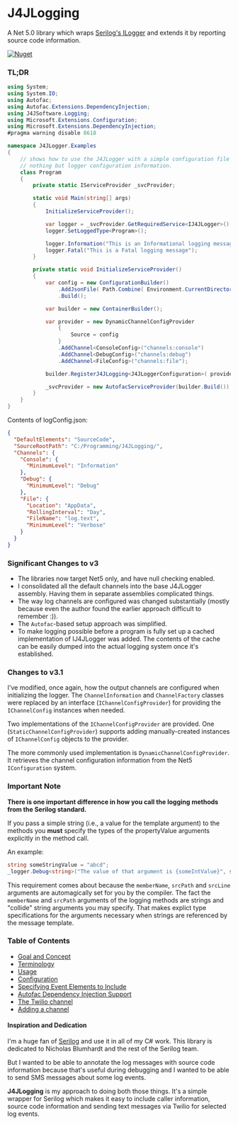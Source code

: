# J4JLogging

A Net 5.0 library which wraps [Serilog's ILogger](https://github.com/serilog/serilog) and extends it by
reporting source code information.

[![Nuget](https://img.shields.io/nuget/v/J4JSoftware.Logging?style=flat-square)](https://www.nuget.org/packages/J4JSoftware.Logging/)


### TL;DR

```csharp
using System;
using System.IO;
using Autofac;
using Autofac.Extensions.DependencyInjection;
using J4JSoftware.Logging;
using Microsoft.Extensions.Configuration;
using Microsoft.Extensions.DependencyInjection;
#pragma warning disable 8618

namespace J4JLogger.Examples
{
    // shows how to use the J4JLogger with a simple configuration file containing
    // nothing but logger configuration information.
    class Program
    {
        private static IServiceProvider _svcProvider;

        static void Main(string[] args)
        {
            InitializeServiceProvider();

            var logger = _svcProvider.GetRequiredService<IJ4JLogger>();
            logger.SetLoggedType<Program>();

            logger.Information("This is an Informational logging message");
            logger.Fatal("This is a Fatal logging message");
        }

        private static void InitializeServiceProvider()
        {
            var config = new ConfigurationBuilder()
                .AddJsonFile( Path.Combine( Environment.CurrentDirectory, "logConfig.json" ) )
                .Build();

            var builder = new ContainerBuilder();

            var provider = new DynamicChannelConfigProvider
                {
                    Source = config
                }
                .AddChannel<ConsoleConfig>("channels:console")
                .AddChannel<DebugConfig>("channels:debug")
                .AddChannel<FileConfig>("channels:file");

            builder.RegisterJ4JLogging<J4JLoggerConfiguration>( provider );

            _svcProvider = new AutofacServiceProvider(builder.Build());
        }
    }
}
```
Contents of logConfig.json:
```json
{
  "DefaultElements": "SourceCode",
  "SourceRootPath": "C:/Programming/J4JLogging/",
  "Channels": {
    "Console": {
      "MinimumLevel": "Information"
    },
    "Debug": {
      "MinimumLevel": "Debug"
    },
    "File": {
      "Location": "AppData",
      "RollingInterval": "Day",
      "FileName": "log.text",
      "MinimumLevel": "Verbose"
    }
  }
}
```
### Significant Changes to v3
- The libraries now target Net5 only, and have null checking enabled.
- I consolidated all the default channels into the base J4JLogger assembly. Having
them in separate assemblies complicated things.
- The way log channels are configured was changed substantially (mostly because 
even the author found the earlier approach difficult to remember :)).
- The `Autofac`-based setup approach was simplified.
- To make logging possible before a program is fully set up a cached implementation
 of IJ4JLogger was added. The contents of the cache can be easily dumped into the actual
 logging system once it's established.

### Changes to v3.1
I've modified, once again, how the output channels are configured when
initializing the logger. The `ChannelInformation` and `ChannelFactory`
classes were replaced by an interface (`IChannelConfigProvider`) for 
providing the `IChannelConfig` instances when needed.

Two implementations of the `IChannelConfigProvider` are provided. One
(`StaticChannelConfigProvider`) supports adding manually-created
instances of `IChannelConfig` objects to the provider.

The more commonly used implementation is `DynamicChannelConfigProvider`.
It retrieves the channel configuration information from the Net5
`IConfiguration` system.
 
### Important Note
**There is one important difference in how you call the logging methods
from the Serilog standard.** 

If you pass a simple string (i.e., a value for the template argument) to the methods you **must** specify the types of 
the propertyValue arguments explicitly in the method call. 

An example:

```csharp
string someStringValue = "abcd";
_logger.Debug<string>("The value of that argument is {someIntValue}", someStringValue);
```
This requirement comes about because the `memberName`, `srcPath` and `srcLine` 
arguments are automagically set for you by the compiler. The fact the 
`memberName` and `srcPath` arguments of the logging methods are strings and
"collide" string arguments you may specify. That makes explict type 
specifications for the arguments necessary when strings are referenced by the message template.

### Table of Contents

- [Goal and Concept](docs/goal-concept.md)
- [Terminology](docs/terminology.md)
- [Usage](docs/usage.md)
- [Configuration](docs/configuration.md)
- [Specifying Event Elements to Include](docs/elements.md)
- [Autofac Dependency Injection Support](docs/autofac.md)
- [The Twilio channel](docs/twilio.md)
- [Adding a channel](docs/channel.md)

#### Inspiration and Dedication

I'm a huge fan of [Serilog](https://serilog.net/) and use it in all of my 
C# work. This library is dedicated to Nicholas Blumhardt and the rest of
the Serilog team.

But I wanted to be able to annotate the log messages with source code information because that's 
useful during debugging and I wanted to be able to send SMS messages about some log events.

**J4JLogging** is my approach to doing both those things. It's a simple wrapper for Serilog 
which makes it easy to include caller information, source code information and sending text 
messages via Twilio for selected log events.